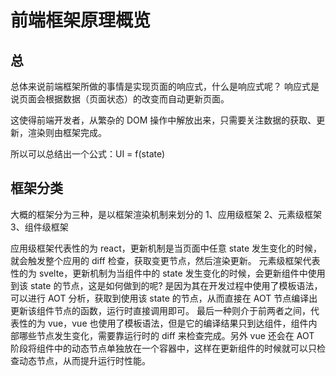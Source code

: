 # 前端框架原理概览

## 总

总体来说前端框架所做的事情是实现页面的响应式，什么是响应式呢？
响应式是说页面会根据数据（页面状态）的改变而自动更新页面。

这使得前端开发者，从繁杂的 DOM 操作中解放出来，只需要关注数据的获取、更新，渲染则由框架完成。

所以可以总结出一个公式：UI = f(state)

## 框架分类

大概的框架分为三种，是以框架渲染机制来划分的
1、应用级框架
2、元素级框架
3、组件级框架

应用级框架代表性的为 react，更新机制是当页面中任意 state 发生变化的时候，就会触发整个应用的 diff 检查，获取变更节点，然后渲染更新。
元素级框架代表性的为 svelte，更新机制为当组件中的 state 发生变化的时候，会更新组件中使用到该 state 的节点，这是如何做到的呢? 是因为其在开发过程中使用了模板语法，可以进行 AOT 分析，获取到使用该 state 的节点，从而直接在 AOT 节点编译出更新该组件节点的函数，运行时直接调用即可。
最后一种则介于前两者之间，代表性的为 vue，vue 也使用了模板语法，但是它的编译结果只到达组件，组件内部哪些节点发生变化，需要靠运行时的 diff 来检查完成。另外 vue 还会在 AOT 阶段将组件中的动态节点单独放在一个容器中，这样在更新组件的时候就可以只检查动态节点，从而提升运行时性能。
